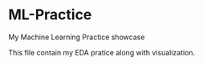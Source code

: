 # ML-Practice
My Machine Learning Practice showcase

This file contain my EDA pratice along with visualization.
